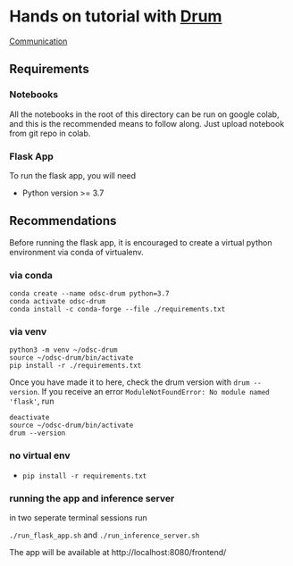 # Hands on tutorial with [Drum]((https://github.com/datarobot/datarobot-user-models)) 

[Communication](https://github.com/datarobot/datarobot-user-models#communication)

## Requirements

### Notebooks

All the notebooks in the root of this directory can be run on google colab, and this is the recommended means to follow along.  Just upload notebook from git repo in colab.  

### Flask App

To run the flask app, you will need 

* Python version >= 3.7

## Recommendations

Before running the flask app, it is encouraged to create a virtual python environment via conda of virtualenv.  

### via conda

```
conda create --name odsc-drum python=3.7
conda activate odsc-drum
conda install -c conda-forge --file ./requirements.txt
```

### via venv

```
python3 -m venv ~/odsc-drum
source ~/odsc-drum/bin/activate
pip install -r ./requirements.txt
```

Once you have made it to here, check the drum version with 
`drum --version`.  If you receive an error `ModuleNotFoundError: No module named 'flask'`, run

```
deactivate
source ~/odsc-drum/bin/activate
drum --version
```

### no virtual env

* `pip install -r requirements.txt`

### running the app and inference server

in two seperate terminal sessions run 

`./run_flask_app.sh` and `./run_inference_server.sh`

The app will be available at http://localhost:8080/frontend/
